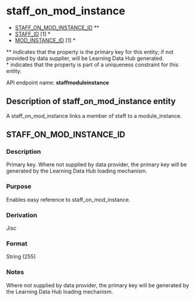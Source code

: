 # staff_on_mod_instance

*  [STAFF_ON_MOD_INSTANCE_ID](#staff_on_mod_instance_id) **
*  [STAFF_ID](staff.md#staff_id) [1] *
*  [MOD_INSTANCE_ID](module_instance.md#mod_instance_id) [1] *

\** indicates that the property is the primary key for this entity; if not provided by data supplier, will be Learning Data Hub generated.   
\* indicates that the property is part of a uniqueness constraint for this entity.

API endpoint name: **staffmoduleinstance**

## Description of staff_on_mod_instance entity
A staff_on_mod_instance links a member of staff to a module_instance.

## STAFF_ON_MOD_INSTANCE_ID
### Description
Primary key. Where not supplied by data provider, the primary key will be generated by the Learning Data Hub loading mechanism.

### Purpose
Enables easy reference to staff_on_mod_instance.

### Derivation
Jisc

### Format
String (255)

### Notes
Where not supplied by data provider, the primary key will be generated by the Learning Data Hub loading mechanism.

